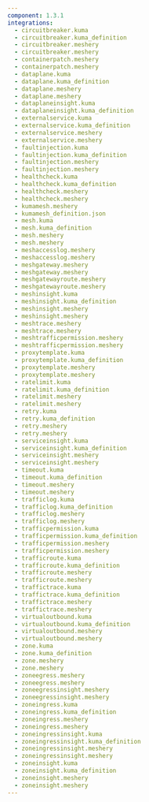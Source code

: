 ```yaml
---
component: 1.3.1
integrations:
  - circuitbreaker.kuma
  - circuitbreaker.kuma_definition
  - circuitbreaker.meshery
  - circuitbreaker.meshery
  - containerpatch.meshery
  - containerpatch.meshery
  - dataplane.kuma
  - dataplane.kuma_definition
  - dataplane.meshery
  - dataplane.meshery
  - dataplaneinsight.kuma
  - dataplaneinsight.kuma_definition
  - externalservice.kuma
  - externalservice.kuma_definition
  - externalservice.meshery
  - externalservice.meshery
  - faultinjection.kuma
  - faultinjection.kuma_definition
  - faultinjection.meshery
  - faultinjection.meshery
  - healthcheck.kuma
  - healthcheck.kuma_definition
  - healthcheck.meshery
  - healthcheck.meshery
  - kumamesh.meshery
  - kumamesh_definition.json
  - mesh.kuma
  - mesh.kuma_definition
  - mesh.meshery
  - mesh.meshery
  - meshaccesslog.meshery
  - meshaccesslog.meshery
  - meshgateway.meshery
  - meshgateway.meshery
  - meshgatewayroute.meshery
  - meshgatewayroute.meshery
  - meshinsight.kuma
  - meshinsight.kuma_definition
  - meshinsight.meshery
  - meshinsight.meshery
  - meshtrace.meshery
  - meshtrace.meshery
  - meshtrafficpermission.meshery
  - meshtrafficpermission.meshery
  - proxytemplate.kuma
  - proxytemplate.kuma_definition
  - proxytemplate.meshery
  - proxytemplate.meshery
  - ratelimit.kuma
  - ratelimit.kuma_definition
  - ratelimit.meshery
  - ratelimit.meshery
  - retry.kuma
  - retry.kuma_definition
  - retry.meshery
  - retry.meshery
  - serviceinsight.kuma
  - serviceinsight.kuma_definition
  - serviceinsight.meshery
  - serviceinsight.meshery
  - timeout.kuma
  - timeout.kuma_definition
  - timeout.meshery
  - timeout.meshery
  - trafficlog.kuma
  - trafficlog.kuma_definition
  - trafficlog.meshery
  - trafficlog.meshery
  - trafficpermission.kuma
  - trafficpermission.kuma_definition
  - trafficpermission.meshery
  - trafficpermission.meshery
  - trafficroute.kuma
  - trafficroute.kuma_definition
  - trafficroute.meshery
  - trafficroute.meshery
  - traffictrace.kuma
  - traffictrace.kuma_definition
  - traffictrace.meshery
  - traffictrace.meshery
  - virtualoutbound.kuma
  - virtualoutbound.kuma_definition
  - virtualoutbound.meshery
  - virtualoutbound.meshery
  - zone.kuma
  - zone.kuma_definition
  - zone.meshery
  - zone.meshery
  - zoneegress.meshery
  - zoneegress.meshery
  - zoneegressinsight.meshery
  - zoneegressinsight.meshery
  - zoneingress.kuma
  - zoneingress.kuma_definition
  - zoneingress.meshery
  - zoneingress.meshery
  - zoneingressinsight.kuma
  - zoneingressinsight.kuma_definition
  - zoneingressinsight.meshery
  - zoneingressinsight.meshery
  - zoneinsight.kuma
  - zoneinsight.kuma_definition
  - zoneinsight.meshery
  - zoneinsight.meshery
---
```

